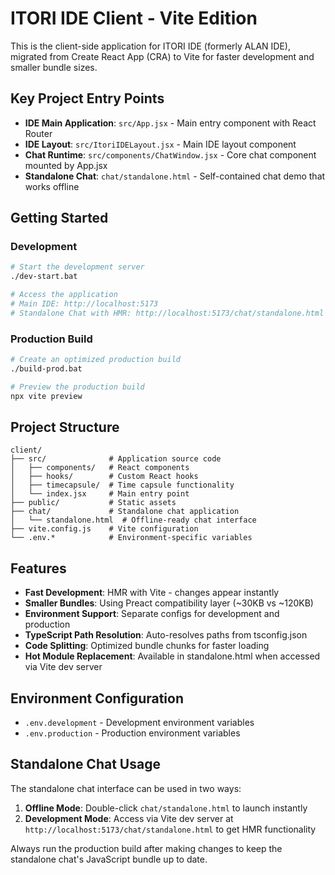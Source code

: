 # ITORI IDE Client - Vite Edition

This is the client-side application for ITORI IDE (formerly ALAN IDE), migrated from Create React App (CRA) to Vite for faster development and smaller bundle sizes.

## Key Project Entry Points

- **IDE Main Application**: `src/App.jsx` - Main entry component with React Router
- **IDE Layout**: `src/ItoriIDELayout.jsx` - Main IDE layout component
- **Chat Runtime**: `src/components/ChatWindow.jsx` - Core chat component mounted by App.jsx
- **Standalone Chat**: `chat/standalone.html` - Self-contained chat demo that works offline

## Getting Started

### Development

```bash
# Start the development server
./dev-start.bat

# Access the application
# Main IDE: http://localhost:5173
# Standalone Chat with HMR: http://localhost:5173/chat/standalone.html
```

### Production Build

```bash
# Create an optimized production build
./build-prod.bat

# Preview the production build
npx vite preview
```

## Project Structure

```
client/
├── src/              # Application source code
│   ├── components/   # React components
│   ├── hooks/        # Custom React hooks
│   ├── timecapsule/  # Time capsule functionality
│   └── index.jsx     # Main entry point
├── public/           # Static assets
├── chat/             # Standalone chat application
│   └── standalone.html  # Offline-ready chat interface
├── vite.config.js    # Vite configuration
└── .env.*            # Environment-specific variables
```

## Features

- **Fast Development**: HMR with Vite - changes appear instantly
- **Smaller Bundles**: Using Preact compatibility layer (~30KB vs ~120KB)
- **Environment Support**: Separate configs for development and production
- **TypeScript Path Resolution**: Auto-resolves paths from tsconfig.json
- **Code Splitting**: Optimized bundle chunks for faster loading
- **Hot Module Replacement**: Available in standalone.html when accessed via Vite dev server

## Environment Configuration

- `.env.development` - Development environment variables
- `.env.production` - Production environment variables

## Standalone Chat Usage

The standalone chat interface can be used in two ways:

1. **Offline Mode**: Double-click `chat/standalone.html` to launch instantly
2. **Development Mode**: Access via Vite dev server at `http://localhost:5173/chat/standalone.html` to get HMR functionality

Always run the production build after making changes to keep the standalone chat's JavaScript bundle up to date.
